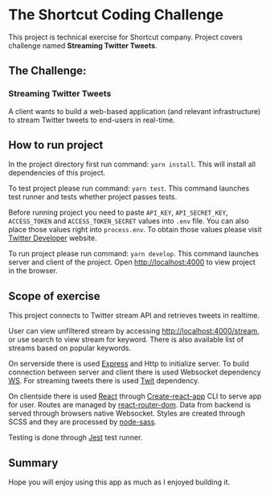# The Shortcut Coding Challenge

This project is technical exercise for Shortcut company.
Project covers challenge named **Streaming Twitter Tweets**.

## The Challenge:

### Streaming Twitter Tweets

A client wants to build a web-based application (and relevant infrastructure) to stream Twitter tweets to end-users in real-time.

## How to run project

In the project directory first run command: `yarn install`. This will install all dependencies of this project.

To test project please run command: `yarn test`. This command launches test runner and tests whether project passes tests.

Before running project you need to paste `API_KEY`, `API_SECRET_KEY`, `ACCESS_TOKEN` and `ACCESS_TOKEN_SECRET` values into `.env` file. You can also place those values right into `process.env`. To obtain those values please visit [Twitter Developer](https://developer.twitter.com/) website.

To run project please run command: `yarn develop`. This command launches server and client of the project. Open [http://localhost:4000](http://localhost:4000) to view project in the browser.

## Scope of exercise

This project connects to Twitter stream API and retrieves tweets in realtime.

User can view unfiltered stream by accessing [http://localhost:4000/stream](http://localhost:4000/stream), or use search to view stream for keyword. There is also available list of streams based on popular keywords.

On serverside there is used [Express](https://www.npmjs.com/package/express) and Http to initialize server. To build connection between server and client there is used Websocket dependency [WS](https://www.npmjs.com/package/ws). For streaming tweets there is used [Twit](https://www.npmjs.com/package/twit) dependency.

On clientside there is used [React](https://www.npmjs.com/package/react) through [Create-react-app](https://github.com/facebook/create-react-app) CLI to serve app for user. Routes are managed by [react-router-dom](https://github.com/facebook/create-react-app). Data from backend is served through browsers native Websocket. Styles are created through SCSS and they are processed by [node-sass](https://www.npmjs.com/package/node-sass).

Testing is done through [Jest](https://www.npmjs.com/package/jest) test runner.

## Summary

Hope you will enjoy using this app as much as I enjoyed building it.
